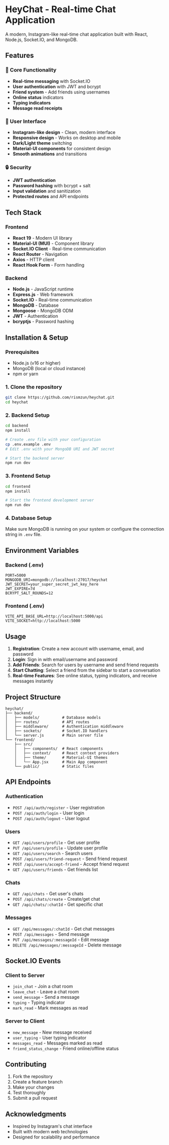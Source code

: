 # HeyChat - Real-time Chat Application

A modern, Instagram-like real-time chat application built with React, Node.js, Socket.IO, and MongoDB.

## Features

### 🚀 Core Functionality
- **Real-time messaging** with Socket.IO
- **User authentication** with JWT and bcrypt
- **Friend system** - Add friends using usernames
- **Online status** indicators
- **Typing indicators**
- **Message read receipts**

### 🎨 User Interface
- **Instagram-like design** - Clean, modern interface
- **Responsive design** - Works on desktop and mobile
- **Dark/Light theme** switching
- **Material-UI components** for consistent design
- **Smooth animations** and transitions

### 🔒 Security
- **JWT authentication**
- **Password hashing** with bcrypt + salt
- **Input validation** and sanitization
- **Protected routes** and API endpoints

## Tech Stack

### Frontend
- **React 19** - Modern UI library
- **Material-UI (MUI)** - Component library
- **Socket.IO Client** - Real-time communication
- **React Router** - Navigation
- **Axios** - HTTP client
- **React Hook Form** - Form handling

### Backend
- **Node.js** - JavaScript runtime
- **Express.js** - Web framework
- **Socket.IO** - Real-time communication
- **MongoDB** - Database
- **Mongoose** - MongoDB ODM
- **JWT** - Authentication
- **bcryptjs** - Password hashing

## Installation & Setup

### Prerequisites
- Node.js (v16 or higher)
- MongoDB (local or cloud instance)
- npm or yarn

### 1. Clone the repository
```bash
git clone https://github.com/rismzun/heychat.git
cd heychat
```

### 2. Backend Setup
```bash
cd backend
npm install

# Create .env file with your configuration
cp .env.example .env
# Edit .env with your MongoDB URI and JWT secret

# Start the backend server
npm run dev
```

### 3. Frontend Setup
```bash
cd frontend
npm install

# Start the frontend development server
npm run dev
```

### 4. Database Setup
Make sure MongoDB is running on your system or configure the connection string in `.env` file.

## Environment Variables

### Backend (.env)
```env
PORT=5000
MONGODB_URI=mongodb://localhost:27017/heychat
JWT_SECRET=your_super_secret_jwt_key_here
JWT_EXPIRE=7d
BCRYPT_SALT_ROUNDS=12
```

### Frontend (.env)
```env
VITE_API_BASE_URL=http://localhost:5000/api
VITE_SOCKET=http://localhost:5000
```

## Usage

1. **Registration**: Create a new account with username, email, and password
2. **Login**: Sign in with email/username and password
3. **Add Friends**: Search for users by username and send friend requests
4. **Start Chatting**: Select a friend from the sidebar to start a conversation
5. **Real-time Features**: See online status, typing indicators, and receive messages instantly

## Project Structure

```
heychat/
├── backend/
│   ├── models/          # Database models
│   ├── routes/          # API routes
│   ├── middleware/      # Authentication middleware
│   ├── sockets/         # Socket.IO handlers
│   └── server.js        # Main server file
└── frontend/
    ├── src/
    │   ├── components/  # React components
    │   ├── context/     # React context providers
    │   ├── theme/       # Material-UI themes
    │   └── App.jsx      # Main App component
    └── public/          # Static files
```

## API Endpoints

### Authentication
- `POST /api/auth/register` - User registration
- `POST /api/auth/login` - User login
- `POST /api/auth/logout` - User logout

### Users
- `GET /api/users/profile` - Get user profile
- `PUT /api/users/profile` - Update user profile
- `GET /api/users/search` - Search users
- `POST /api/users/friend-request` - Send friend request
- `POST /api/users/accept-friend` - Accept friend request
- `GET /api/users/friends` - Get friends list

### Chats
- `GET /api/chats` - Get user's chats
- `POST /api/chats/create` - Create/get chat
- `GET /api/chats/:chatId` - Get specific chat

### Messages
- `GET /api/messages/:chatId` - Get chat messages
- `POST /api/messages` - Send message
- `PUT /api/messages/:messageId` - Edit message
- `DELETE /api/messages/:messageId` - Delete message

## Socket.IO Events

### Client to Server
- `join_chat` - Join a chat room
- `leave_chat` - Leave a chat room
- `send_message` - Send a message
- `typing` - Typing indicator
- `mark_read` - Mark messages as read

### Server to Client
- `new_message` - New message received
- `user_typing` - User typing indicator
- `messages_read` - Messages marked as read
- `friend_status_change` - Friend online/offline status

## Contributing

1. Fork the repository
2. Create a feature branch
3. Make your changes
4. Test thoroughly
5. Submit a pull request

## Acknowledgments

- Inspired by Instagram's chat interface
- Built with modern web technologies
- Designed for scalability and performance
